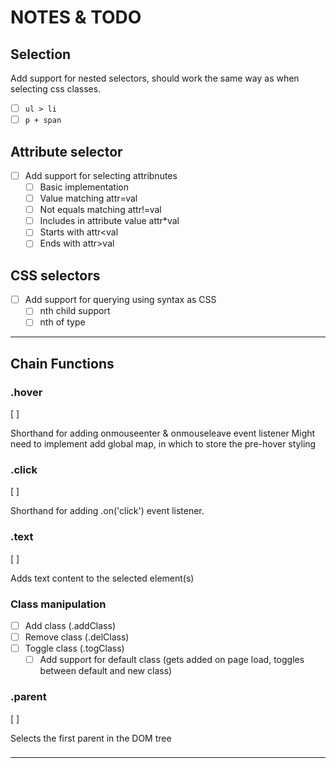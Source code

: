 # NOTES & TODO

## Selection

Add support for nested selectors, should work the same way as when selecting css classes.

- [ ] `ul > li`
- [ ] `p + span`

## Attribute selector

- [ ] Add support for selecting attribnutes
  - [ ] Basic implementation
  - [ ] Value matching attr=val
  - [ ] Not equals matching attr!=val
  - [ ] Includes in attribute value attr\*val
  - [ ] Starts with attr<val
  - [ ] Ends with attr>val

## CSS selectors

- [ ] Add support for querying using syntax as CSS
  - [ ] nth child support
  - [ ] nth of type

---

## Chain Functions

### .hover

[ ]

Shorthand for adding onmouseenter & onmouseleave event listener
Might need to implement add global map, in which to store the pre-hover styling

### .click

[ ]

Shorthand for adding .on('click') event listener.

### .text

[ ]

Adds text content to the selected element(s)

### Class manipulation

- [ ] Add class (.addClass)
- [ ] Remove class (.delClass)
- [ ] Toggle class (.togClass)
  - [ ] Add support for default class (gets added on page load, toggles between default and new class)

### .parent

[ ]

Selects the first parent in the DOM tree

###

---
